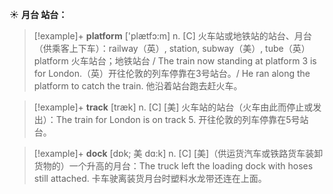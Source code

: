 ☀ <span class="category">**月台 站台：**</span>
>[!example]+ <span class="vocabulary">**platform**</span> ['plætfɔ:m] 
> <span class="definition">n. [C] 火车站或地铁站的站台、月台（供乘客上下车）：</span>railway（英）, station, subway（美）, tube（英）platform 火车站台；地铁站台 / The train now standing at platform 3 is for London.（英）开往伦敦的列车停靠在3号站台。/ He ran along the platform to catch the train. 他沿着站台跑去赶火车。

>[!example]+ <span class="vocabulary">**track**</span> [træk] 
> <span class="definition">n. [C] [美] 火车站的站台（火车由此而停止或发出）：</span>The train for London is on track 5. 开往伦敦的列车停靠在5号站台。
           
>[!example]+ <span class="vocabulary">**dock**</span> [dɒk; 美 dɑ:k]
> <span class="definition">n. [C] [美]（供运货汽车或铁路货车装卸货物的）一个升高的月台：</span>The truck left the loading dock with hoses still attached. 卡车驶离装货月台时塑料水龙带还连在上面。

